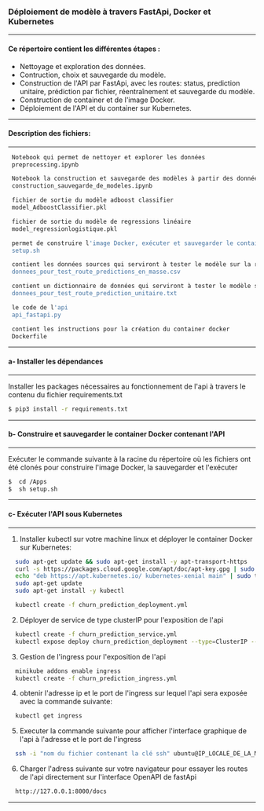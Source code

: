 ### Déploiement de modèle à travers FastApi, Docker et Kubernetes
-----------------

#### Ce répertoire contient les différentes étapes : 
* Nettoyage et exploration des données.
* Contruction, choix et sauvegarde du modèle.
* Construction de l'API par FastApi, avec les routes: status, prediction unitaire, prédiction par fichier, réentraînement et  sauvegarde du modèle.
* Construction de container et de l'image Docker.
* Déploiement de l'API et du container sur Kubernetes.
-----------------

#### Description des fichiers: 
-----------------
 
```bash
 Notebook qui permet de nettoyer et explorer les données
 preprocessing.ipynb
```
```bash
 Notebook la construction et sauvegarde des modèles à partir des données sources
 construction_sauvegarde_de_modeles.ipynb 
```
```bash
 fichier de sortie du modèle adboost classifier
 model_AdboostClassifier.pkl
```
```bash
 fichier de sortie du modèle de regressions linéaire
 model_regressionlogistique.pkl
```
```bash
 permet de construire l'image Docker, exécuter et sauvegarder le container Docker
 setup.sh 
```
```bash
 contient les données sources qui serviront à tester le modèle sur la route de prédiction en masse de l'api
 donnees_pour_test_route_predictions_en_masse.csv 
```
```bash
 contient un dictionnaire de données qui serviront à tester le modèle sur la route de prédiction unitaire de l'api
 donnees_pour_test_route_prediction_unitaire.txt 
```
```bash
 le code de l'api
 api_fastapi.py 
```
```bash
 contient les instructions pour la création du container docker
 Dockerfile
```
-----------------

#### a- Installer les dépendances
-----------------
Installer les packages nécessaires au fonctionnement de l'api à travers le contenu du fichier requirements.txt
```bash
$ pip3 install -r requirements.txt
```
-----------------

#### b- Construire et sauvegarder le container Docker contenant l'API
-----------------
Exécuter le commande suivante à la racine du répertoire où les fichiers ont été clonés pour construire l'image Docker, la sauvegarder et l'exécuter
```bash
$  cd /Apps
$  sh setup.sh
  ```
-----------------

#### c- Exécuter l'API sous Kubernetes
-----------------
1. Installer kubectl sur votre machine linux et déployer le container Docker sur Kubernetes:
```bash
  sudo apt-get update && sudo apt-get install -y apt-transport-https
  curl -s https://packages.cloud.google.com/apt/doc/apt-key.gpg | sudo apt-key add -
  echo "deb https://apt.kubernetes.io/ kubernetes-xenial main" | sudo tee -a /etc/apt/sources.list.d/kubernetes.list
  sudo apt-get update
  sudo apt-get install -y kubectl

  kubectl create -f churn_prediction_deployment.yml
```
2. Déployer de service de type clusterIP pour l'exposition de l'api
```bash
  kubectl create -f churn_prediction_service.yml
  kubectl expose deploy churn_prediction_deployment --type=ClusterIP --port=8002 --target-port=8000 --name churn_prediction_service
  ```
3. Gestion de l'ingress pour l'exposition de l'api
```bash
  minikube addons enable ingress
  kubectl create -f churn_prediction_ingress.yml
```
4. obtenir l'adresse ip et le port de l'ingress sur lequel l'api sera exposée avec la commande suivante:
```bash
  kubectl get ingress
```
5. Executer la commande suivante pour afficher l'interface graphique de l'api à l'adresse et le port de l'ingress
```bash
  ssh -i "nom du fichier contenant la clé ssh" ubuntu@IP_LOCALE_DE_LA_MACHINE -fNL 8000:IP_ingress
```
6. Charger l'adress suivante sur votre navigateur pour essayer les routes de l'api directement sur l'interface OpenAPI de fastApi
```bash
  http://127.0.0.1:8000/docs
  ```
  -----------------
